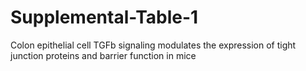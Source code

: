 # Supplemental-Table-1
Colon epithelial cell TGFb signaling modulates the expression of tight junction proteins and barrier function in mice
